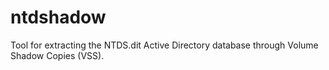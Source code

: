 # ntdshadow
Tool for extracting the NTDS.dit Active Directory database through Volume Shadow Copies (VSS).
